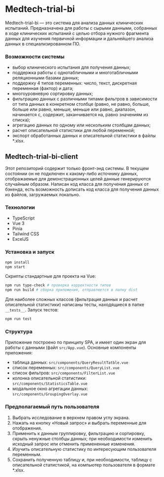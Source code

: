 # Medtech-trial-bi

Medtech-trial-bi — это система для анализа данных клинических испытаний. Предназначена для работы с сырыми данными, собранных в ходе клинических испытаний с целью отбора нужного фрагмента данных для изучения первичной информации и дальнейшего анализа данных в специализированном ПО.


### Возможности системы

- выбор клинического испытания для получения данных;
- поддержка работы с однотабличными и многотабличными реляционными базами данных;
- поддержку 4 типов переменных: число, текст, дискретная переменная (фактор) и дата;
- многоуровневую сортировку данных;
- фильтрацию данных с различными типами фильтров в зависимости от типа данных в конкретном столбце (равно, не равно, больше, больше или равно, меньше, меньше или равно, диапазон, начинается с, содержит, заканчивается на, равно значениям из списка);
- агрегацию данных по одному или нескольким столбцам данных;
- расчет описательной статистики для любой переменной;
- экспорт обработанных данных и описательной статистики в файлы *.xlsx.


## Medtech-trial-bi-client

Этот репозиторий содержит только фронт-энд системы. В текущем состоянии он не подключен к какому-либо источнику данных, отображаемые для демонстрационных целей данные генерируются случайным образом. Написан код класса для получения данных от бэкенда, есть возможность дописать код класса для получения данных из файлов, загружаемых локально.


### Технологии
- TypeScript
- Vue 3
- Pinia
- Tailwind CSS
- ExcelJS


### Установка и запуск

```bash
npm install
npm start
```
Скрипты стандартные для проекта на Vue:
```bash
npm run type-check # проверка корректности типов
npm run build # сборка приложения, отправляется в папку dist
```
Для наиболее сложных классов (фильтрация данных и расчет описательной статистики) написаны тесты, находящиеся в папке `__tests__`. Запуск тестов:
```bash
npm run test
```

### Структура

Приложение построено по принципу SPA, и имеет один  экран для работы с данными (файл `src/App.vue`). Основные компоненты приложения:
- таблица данных: `src/components/QueryResultTatble.vue`
- список переменных: `src/components/QueryList.vue`
- список фильтров: `src/components/FilterList.vue`
- колонка описательной статистики: `src/components/StatisticsTable.vue`
- модальное окно агрегации данных: `src/components/GroupingOverlay.vue`


### Предполагаемый путь пользователя

1. Выбрать исследование в верхнем правом углу экрана.
2. Нажать на кнопку «Новый запрос» и выбрать переменные для отображения.
3. Применить к данным группировку, фильтрацию и сортировку, скрыть ненужные столбцы данных; при необходимости изменить исходный запрос или отменить примененные изменения.
4. Изучить описательную статистику по интересующим пользователя переменным.
5. Сохранить полученную таблицу и, при необходимости, таблицу с описательной статистикой, на компьютер пользователя в формате *.xlsx.

